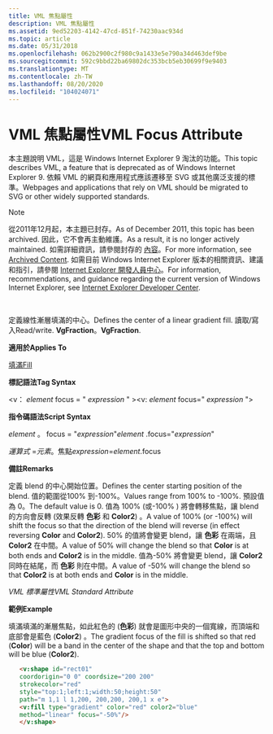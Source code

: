 ```yaml
---
title: VML 焦點屬性
description: VML 焦點屬性
ms.assetid: 9ed52203-4142-47cd-851f-74230aac934d
ms.topic: article
ms.date: 05/31/2018
ms.openlocfilehash: 062b2900c2f980c9a1433e5e790a34d463def9be
ms.sourcegitcommit: 592c9bbd22ba69802dc353bcb5eb30699f9e9403
ms.translationtype: MT
ms.contentlocale: zh-TW
ms.lasthandoff: 08/20/2020
ms.locfileid: "104024071"
---
```

# <a name="vml-focus-attribute"></a><span data-ttu-id="d9aef-103">VML 焦點屬性</span><span class="sxs-lookup"><span data-stu-id="d9aef-103">VML Focus Attribute</span></span>

<span data-ttu-id="d9aef-104">本主題說明 VML，這是 Windows Internet Explorer 9 淘汰的功能。</span><span class="sxs-lookup"><span data-stu-id="d9aef-104">This topic describes VML, a feature that is deprecated as of Windows Internet Explorer 9.</span></span> <span data-ttu-id="d9aef-105">依賴 VML 的網頁和應用程式應該遷移至 SVG 或其他廣泛支援的標準。</span><span class="sxs-lookup"><span data-stu-id="d9aef-105">Webpages and applications that rely on VML should be migrated to SVG or other widely supported standards.</span></span>

> [!Note]  
> <span data-ttu-id="d9aef-106">從2011年12月起，本主題已封存。</span><span class="sxs-lookup"><span data-stu-id="d9aef-106">As of December 2011, this topic has been archived.</span></span> <span data-ttu-id="d9aef-107">因此，它不會再主動維護。</span><span class="sxs-lookup"><span data-stu-id="d9aef-107">As a result, it is no longer actively maintained.</span></span> <span data-ttu-id="d9aef-108">如需詳細資訊，請參閱封存的 [內容](/previous-versions/windows/internet-explorer/ie-developer/)。</span><span class="sxs-lookup"><span data-stu-id="d9aef-108">For more information, see [Archived Content](/previous-versions/windows/internet-explorer/ie-developer/).</span></span> <span data-ttu-id="d9aef-109">如需目前 Windows Internet Explorer 版本的相關資訊、建議和指引，請參閱 [Internet Explorer 開發人員中心](https://msdn.microsoft.com/ie/)。</span><span class="sxs-lookup"><span data-stu-id="d9aef-109">For information, recommendations, and guidance regarding the current version of Windows Internet Explorer, see [Internet Explorer Developer Center](https://msdn.microsoft.com/ie/).</span></span>

 

<span data-ttu-id="d9aef-110">定義線性漸層填滿的中心。</span><span class="sxs-lookup"><span data-stu-id="d9aef-110">Defines the center of a linear gradient fill.</span></span> <span data-ttu-id="d9aef-111">讀取/寫入</span><span class="sxs-lookup"><span data-stu-id="d9aef-111">Read/write.</span></span> <span data-ttu-id="d9aef-112">**VgFraction**。</span><span class="sxs-lookup"><span data-stu-id="d9aef-112">**VgFraction**.</span></span>

<span data-ttu-id="d9aef-113">**適用於**</span><span class="sxs-lookup"><span data-stu-id="d9aef-113">**Applies To**</span></span>

[<span data-ttu-id="d9aef-114">填滿</span><span class="sxs-lookup"><span data-stu-id="d9aef-114">Fill</span></span>](msdn-online-vml-fill-element.md)

<span data-ttu-id="d9aef-115">**標記語法**</span><span class="sxs-lookup"><span data-stu-id="d9aef-115">**Tag Syntax**</span></span>

<span data-ttu-id="d9aef-116"><v： *element* focus = " *expression* " ></span><span class="sxs-lookup"><span data-stu-id="d9aef-116"><v: *element* focus=" *expression* "></span></span>

<span data-ttu-id="d9aef-117">**指令碼語法**</span><span class="sxs-lookup"><span data-stu-id="d9aef-117">**Script Syntax**</span></span>

<span data-ttu-id="d9aef-118">*element* 。 focus = "*expression*"</span><span class="sxs-lookup"><span data-stu-id="d9aef-118">*element* .focus="*expression*"</span></span>

<span data-ttu-id="d9aef-119">*運算式* =*元素*。焦點</span><span class="sxs-lookup"><span data-stu-id="d9aef-119">*expression*=*element*.focus</span></span>

<span data-ttu-id="d9aef-120">**備註**</span><span class="sxs-lookup"><span data-stu-id="d9aef-120">**Remarks**</span></span>

<span data-ttu-id="d9aef-121">定義 blend 的中心開始位置。</span><span class="sxs-lookup"><span data-stu-id="d9aef-121">Defines the center starting position of the blend.</span></span> <span data-ttu-id="d9aef-122">值的範圍從100% 到-100%。</span><span class="sxs-lookup"><span data-stu-id="d9aef-122">Values range from 100% to -100%.</span></span> <span data-ttu-id="d9aef-123">預設值為 0。</span><span class="sxs-lookup"><span data-stu-id="d9aef-123">The default value is 0.</span></span> <span data-ttu-id="d9aef-124">值為 100% (或-100% ) 將會轉移焦點，讓 blend 的方向會反轉 (效果反轉 **色彩** 和 **Color2**) 。</span><span class="sxs-lookup"><span data-stu-id="d9aef-124">A value of 100% (or -100%) will shift the focus so that the direction of the blend will reverse (in effect reversing **Color** and **Color2**).</span></span> <span data-ttu-id="d9aef-125">50% 的值將會變更 blend，讓 **色彩** 在兩端，且 **Color2** 在中間。</span><span class="sxs-lookup"><span data-stu-id="d9aef-125">A value of 50% will change the blend so that **Color** is at both ends and **Color2** is in the middle.</span></span> <span data-ttu-id="d9aef-126">值為-50% 將會變更 blend，讓 **Color2** 同時在結尾，而 **色彩** 則在中間。</span><span class="sxs-lookup"><span data-stu-id="d9aef-126">A value of -50% will change the blend so that **Color2** is at both ends and **Color** is in the middle.</span></span>

<span data-ttu-id="d9aef-127">*VML 標準屬性*</span><span class="sxs-lookup"><span data-stu-id="d9aef-127">*VML Standard Attribute*</span></span>

<span data-ttu-id="d9aef-128">**範例**</span><span class="sxs-lookup"><span data-stu-id="d9aef-128">**Example**</span></span>

<span data-ttu-id="d9aef-129">填滿填滿的漸層焦點，如此紅色的 (**色彩**) 就會是圖形中央的一個寬線，而頂端和底部會是藍色 (**Color2**) 。</span><span class="sxs-lookup"><span data-stu-id="d9aef-129">The gradient focus of the fill is shifted so that red (**Color**) will be a band in the center of the shape and that the top and bottom will be blue (**Color2**).</span></span>


```HTML
   <v:shape id="rect01"
   coordorigin="0 0" coordsize="200 200"
   strokecolor="red"
   style="top:1;left:1;width:50;height:50"
   path="m 1,1 l 1,200, 200,200, 200,1 x e">
   <v:fill type="gradient" color="red" color2="blue"
   method="linear" focus="-50%"/>
   </v:shape>
```



 

 